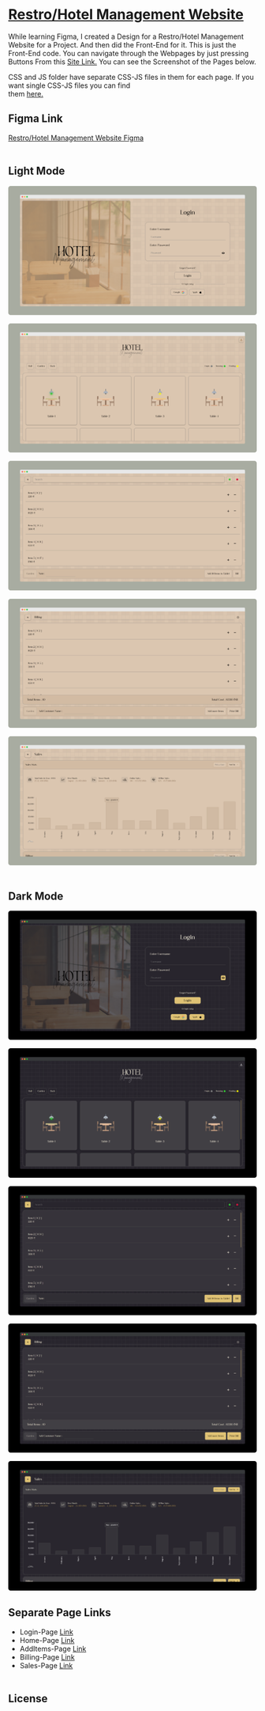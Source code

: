 # [Restro/Hotel Management Website](https://praashoo7.github.io/Photo-Gallery-React/)

While learning Figma, I created a Design for a Restro/Hotel Management Website for a Project. And then did the Front-End for it. This is just the Front-End code. You can navigate through the Webpages by just pressing Buttons From this [Site Link.](https://praashoo7.github.io/Photo-Gallery-React/) You can see the Screenshot of the Pages below.<br>

CSS and JS folder have separate CSS-JS files in them for each page. If you want single CSS-JS files you can find<br>them [here.](https://praashoo7.github.io/Photo-Gallery-React/)<br>


## Figma Link

[Restro/Hotel Management Website Figma](https://unsplash.com/)<br><br>


## Light Mode
![Readme Image](ReadMe-Images/Light_Mode/Login_Light.png)

![Readme Image](ReadMe-Images/Light_Mode/HomePage_Light.png)

![Readme Image](ReadMe-Images/Light_Mode/AddItemsPage_Light.png)

![Readme Image](ReadMe-Images/Light_Mode/Billing_Light.png)

![Readme Image](ReadMe-Images/Light_Mode/Sales_Light.png)<br><br>


## Dark Mode
![Readme Image](ReadMe-Images/Dark_Mode/Login_Dark.png)

![Readme Image](ReadMe-Images/Dark_Mode/HomePage_Dark.png)

![Readme Image](ReadMe-Images/Dark_Mode/AddItemsPage_Dark.png)

![Readme Image](ReadMe-Images/Dark_Mode/Billing_Dark.png)

![Readme Image](ReadMe-Images/Dark_Mode/Sales_Dark.png)<br>

## Separate Page Links
- Login-Page [Link](https://praashoo7.github.io/Photo-Gallery-React/)<br>
- Home-Page [Link](https://praashoo7.github.io/Photo-Gallery-React/)<br>
- AddItems-Page [Link](https://praashoo7.github.io/Photo-Gallery-React/)<br>
- Billing-Page [Link](https://praashoo7.github.io/Photo-Gallery-React/)<br>
- Sales-Page [Link](https://praashoo7.github.io/Photo-Gallery-React/)<br><br>


## License


